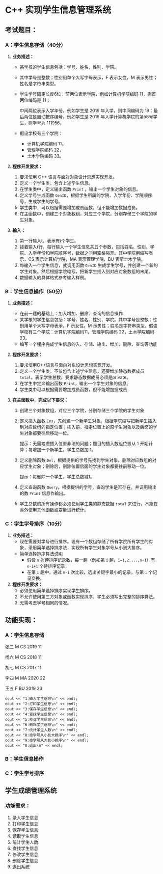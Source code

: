 # C++ 实现学生信息管理系统

## 考试题目：

### A：学生信息存储（40分）

1. **业务描述：**

   - 某学校的学生信息包括：学号、姓名、性别、学院。

   - 其中学号是整数；性别用单个大写字母表示，F 表示女性，M 表示男性；姓名是字符串类型。

   - 学生学号固定长度6位，前两位表示学院，例如计算机学院编码 11，则首两位编码是 11；

     中间两位表示入学年份，例如学生是 2019 年入学，则中间编码为 19：最后两位是自动按序编号，例如学生是 2019 年入学计算机学院的第56号学生，则学号为 111956。

   - 假设学校有三个学院：

     - 计算机学院编码 11， 
     - 管理学院编码 22，
     - 土木学院编码 33。

2. **程序开发要求：**

   1. 要求使用 C++ 语言与面对对象设计思想实现开发。
   2. 定义一个学生类，包含上述学生信息。
   3. 在学生类中，定义输出函数 `Print` ，输出一个学生对象的信息。
   4. 定义学号生成函数 `GenID`，根据学生所属的学院、入学年份、学院顺序号，生成学生的学号。
   5. 学生类中，可以根据需要增加成员函数，但不能增加数据成员。
   6. 在主函数中，创建三个对象数组，对应三个学院，分别存储三个学院的学生对象。

3. **输入：**

   1. 第一行输入t，表示有t个学生。
   2. 接着输入t行，每行输入一个学生信息共五个参数，包括姓名、性别、学院、入学年份和学院顺序号，数据之间用空格隔开。其中学院用缩写表示，CS 表示计算机学院，MA 表示管理学院，BU 表示土木学院。
   3. 每输入一个学生信息，就调用函数 `GenID` 生成学生学号，并创建一个新的学生对象。然后根据学院缩写，把新学生插入到对应对象数组的末尾。
   4. 数据输入的具体格式参考输入样例。

### B：学生信息操作（50分）

1. **业务描述：**

   - 在前一题的基础上：加入增加、删除、查询的信息操作
   - 某学核的学生信息包括：学号、姓名、性别、学院。其中学号是整数；性别用单个大写字母表示，F 示女性，M 示男性；姓名是字符串类型。假设学校有三个学院：计算机字院编码11，管理学院编码 22，土木学院编码 33。
   - 编写一个程序完成学生信息的入、存储、输出、增加、删除、查询等功能

2. **程序开发要求：**

   1. 要求使用C++语言与面向对象设计思想实现开发。
   2. 定义一个学生类，不仅包含上述学生信息，还要增加静态数据成员 `total`，表示学生总数。要求静态数据成员必须是private。
   3. 在学生中定义输出函数 `Print`，输出一个学生对象的信息。
   4. 学生类中可以根据需要增加成员函数，但不能增加据成员

3. **在主函数中，完成以下要求：**

   1. 创建三个对象数组，对应三个学院，分别存储三个学院的学生对象

   2. 定义插入函数 `Ins`，先创建一个新学生对象，根据学院缩写把新学生插入到对应数组的指定位置；插入前，指定位置上的原学生对象以及后面的学生对象都要往后移动一位。

      提示：无需考虑插入位置非法的问题；题目的插入数组位置从 1 开始计算；每增加一个新学生，学生总数加 1。

   3. 定义删除函数 `Del`，根据提供的学号先找到学生对象，删除对应数组的对应学生对象；刪除后，刪除位置后面的学生对象都要往前移动一位。

      提示：每删除一个学生，学生总数减1。

   4. 定义查询函数 `Query`，根据提供的学号，查询学生是否存在，并调用输出的数 `Print` 信息作输出。

   5. 学生总数的所有操作都必须使用学生类的静态数据 `total` 来进行，不能在类外使用其他函数或变量进行统计。

### C：学生学号排序（10分）

1. **业务描述：**
   - 现在需要对学号进行排序。设有一个数组存储了所有学院所有学生的对象，采用简单选择排序法，实现所有学生对象学号从小到大排序。
   - 简单选择排序算法说明
     - 假设 `n` 为待排序记录数，每一趟（例如第 `i` 趟，`i=1,2,...,n-1`）有 `n-i+1` 个待排序记录，
     - 在第 `i` 趟中，通过 `n-i` 次比较，选出关键字最小的记录，与第 `i` 个记录交换。
2. **程序开发要求：**
   1. 必须使用简单选择排序实现学生排序。
   2. 不允许使用第三方对象或函数实现排序，学生必须写出完整的排序算法。
   3. 无需考虑学号相同的情况。

## 功能实现：

### A：学生信息存储

张三 M CS 2019 11

杨六 M CS 2018 11

胡七 M CS 2017 11

李四 M MA 2020 22

王五 F BU 2019 33



	cout << "1:输入学生信息\n" << endl;
	cout << "2:打印学生信息\n" << endl;
	cout << "3:保存学生信息\n" << endl;
	cout << "4:查找学生信息\n" << endl;
	cout << "5:修改学生信息\n" << endl;
	cout << "6:删除学生信息\n" << endl;
	cout << "7:统计学生人数\n" << endl;
	cout << "8:按学号从小到大排序\n" << endl;
	cout << "9:按学号从大到小排序\n" << endl;
	cout << "0:退出\n" << endl;



### B：学生信息操作

### C：学生学号排序



## 学生成绩管理系统

### 功能需求：

1. 录入学生信息
2. 打印学生信息
3. 保存学生信息
4. 读取学生信息
5. 统计学生人数
6. 查找学生信息
7. 修改学生信息
8. 删除学生信息
9. 退出系统



